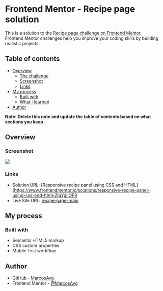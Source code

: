 # Frontend Mentor - Recipe page solution

This is a solution to the [Recipe page challenge on Frontend Mentor](https://www.frontendmentor.io/challenges/recipe-page-KiTsR8QQKm). Frontend Mentor challenges help you improve your coding skills by building realistic projects. 

## Table of contents

- [Overview](#overview)
  - [The challenge](#the-challenge)
  - [Screenshot](#screenshot)
  - [Links](#links)
- [My process](#my-process)
  - [Built with](#built-with)
  - [What I learned](#what-i-learned)
- [Author](#author)

**Note: Delete this note and update the table of contents based on what sections you keep.**

## Overview

### Screenshot

![](./screenshot.jpg)

### Links

- Solution URL: [Responsive recipe panel using CSS and HTML](https://www.frontendmentor.io/solutions/responsive-recipe-panel-using-css-and-html-ZlgYgIlOF9
- Live Site URL: [recipe-page-main](https://marcosavg.github.io/recipe-page-main/)

## My process

### Built with

- Semantic HTML5 markup
- CSS custom properties
- Mobile-first workflow

## Author

- GitHub - [MarcosAvg](https://github.com/MarcosAvg)
- Frontend Mentor - [@MarcosAvg](https://www.frontendmentor.io/profile/MarcosAvg)